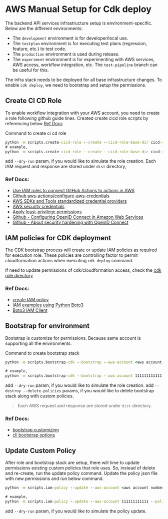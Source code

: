 # AWS Manual Setup for Cdk deploy

The backend API services infrastructure setup is environment-specific. Below are the different environments:

- The `development` environment is for developer/local use.
- The `testplan` environment is for executing test plans (regression, feature, etc.) to test code.
- The `production` environment is used during release.
- The `experiment` environment is for experimenting with AWS services, AWS access, workflow integration, etc. The `test-pipeline` branch can be useful for this.

The infra stack needs to be deployed for all base infrastructure changes. To enable `cdk deploy`, we need to bootstrap and setup the permissions.

## Create CI CD Role

To enable workflow integration with your AWS account, you need to create a role following github guide lines. Created create cicd role scripts by referencing below [Ref Docs](#ref-docs)

Command to create ci cd role

```cmd
python -m scripts.create-cicd-role --create --cicd-role-base-dir cicd-role --aws-account <aws account number> --environment <one of supported value> --github-owner <github account id> --github-repo <repository where workflow will be connecting to AWS>
# example,
python -m scripts.create-cicd-role --create --cicd-role-base-dir cicd-role --aws-account 111111111111 --environment experiment --github-owner rajexcited --github-repo-aws personal-finance-backend-aws github-repo-ui personal-finance-ui
```

add `--dry-run` param, if you would like to simulate the role creation. Each IAM request and response are stored under `dist` directory,

### Ref Docs:

- [Use IAM roles to connect GitHub Actions to actions in AWS](https://aws.amazon.com/blogs/security/use-iam-roles-to-connect-github-actions-to-actions-in-aws/)
- [Github aws-actions/configure-aws-credentials](https://github.com/aws-actions/configure-aws-credentials?tab=readme-ov-file#OIDC)
- [AWS SDKs and Tools standardized credential providers](https://docs.aws.amazon.com/sdkref/latest/guide/standardized-credentials.html)
- [AWS security credentials](https://docs.aws.amazon.com/IAM/latest/UserGuide/security-creds.html)
- [Apply least-privilege permissions](https://docs.aws.amazon.com/IAM/latest/UserGuide/best-practices.html#grant-least-privilege)
- [Github - Configuring OpenID Connect in Amazon Web Services](https://docs.github.com/en/actions/security-for-github-actions/security-hardening-your-deployments/configuring-openid-connect-in-amazon-web-services)
- [Github - About security hardening with OpenID Connect](https://docs.github.com/en/actions/security-for-github-actions/security-hardening-your-deployments/about-security-hardening-with-openid-connect)

## IAM policies for CDK deployment

The CDK bootstrap process will create or update IAM policies as required for execution role. These policies are controlling factor to permit cloudformation actions when executing `cdk deploy` command.

If need to update permissions of cdk/cloudformation access, check the [cdk role directory](/cdk-roles/)

### Ref Docs:

- [create IAM policy](https://docs.aws.amazon.com/IAM/latest/UserGuide/access_policies_create-console.html)
- [IAM examples using Python Boto3](https://docs.aws.amazon.com/code-library/latest/ug/python_3_iam_code_examples.html)
- [Boto3 IAM Client](https://boto3.amazonaws.com/v1/documentation/api/latest/reference/services/iam.html)

## Bootstrap for environment

Bootstrap is customize for permissions. Because same account is supporting all the environments.

Command to create bootstrap stack

```cmd
python -m scripts.bootstrap-cdk --bootstrap --aws-account <aws account number> --cdk-roles-dir cdk-roles --environment <one of supported value>

# example,
python -m scripts.bootstrap-cdk --bootstrap --aws-account 111111111111 --cdk-roles-dir cdk-roles --environment experiment
```

add `--dry-run` param, if you would like to simulate the role creation.
add `--destroy --delete-policies` params, if you would like to delete bootstrap stack along with custom policies.

> Each AWS request and response are stored under `dist` directory.

### Ref Docs:

- [bootstrap customizing](https://docs.aws.amazon.com/cdk/v2/guide/bootstrapping-customizing.html)
- [cli bootstrap options](https://docs.aws.amazon.com/cdk/v2/guide/ref-cli-cmd-bootstrap.html)

## Update Custom Policy

After role and bootstrap stack are setup, there will time to update permissions existing custom policies that role uses. So, instead of delete and re-create, run the update policy command. Update the policy json file with new permissions and run below command.

```cmd
python -m scripts.iam-policy --update --aws-account <aws account number> --policy-path <file path to policy json> --environment <one of supported value>

# example,
python -m scripts.iam-policy --update --aws-account 111111111111 --policy-path cdk-roles/cfn-exec-role/policies/custom/storage-policy.json --environment testplan
```

add `--dry-run` param, if you would like to simulate the policy update.
